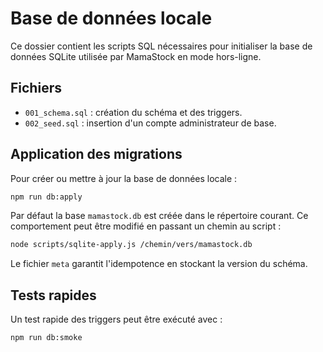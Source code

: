 # Base de données locale

Ce dossier contient les scripts SQL nécessaires pour initialiser la base de données SQLite utilisée par MamaStock en mode hors-ligne.

## Fichiers
- `001_schema.sql` : création du schéma et des triggers.
- `002_seed.sql` : insertion d'un compte administrateur de base.

## Application des migrations
Pour créer ou mettre à jour la base de données locale :

```bash
npm run db:apply
```

Par défaut la base `mamastock.db` est créée dans le répertoire courant. Ce comportement peut être modifié en passant un chemin au script :

```bash
node scripts/sqlite-apply.js /chemin/vers/mamastock.db
```

Le fichier `meta` garantit l'idempotence en stockant la version du schéma.

## Tests rapides
Un test rapide des triggers peut être exécuté avec :

```bash
npm run db:smoke
```
